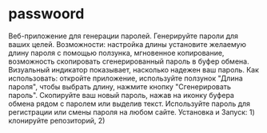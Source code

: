 # passwoord
Веб-приложение для генерации паролей. Генерируйте пароли для ваших целей.
Возможности: настройка длины установите желаемую длину пароля с помощью ползунка, мгновенное копирование, возможность скопировать сгенерированный пароль в буфер обмена. Визуальный индикатор показывает, насколько надежен ваш пароль. Как использовать: откройте приложение, используйте ползунок "Длина пароля", чтобы выбрать длину, нажмите кнопку "Сгенерировать пароль". Скопируйте ваш новый пароль, нажав на иконку буфера обмена рядом с паролем или выделив текст. Используйте пароль для регистрации или смены пароля на любом сайте.
Установка и Запуск: 1) клонируйте репозиторий, 2)
